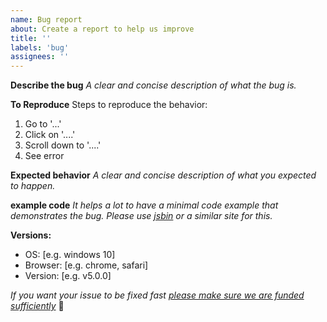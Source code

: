 ```yaml
---
name: Bug report
about: Create a report to help us improve
title: ''
labels: 'bug'
assignees: ''
---
```


**Describe the bug**
_A clear and concise description of what the bug is._

**To Reproduce**
Steps to reproduce the behavior:
1. Go to '...'
2. Click on '....'
3. Scroll down to '....'
4. See error

**Expected behavior**
_A clear and concise description of what you expected to happen._

**example code**
_It helps a lot to have a minimal code example that demonstrates the bug._
_Please use [jsbin](https://jsbin.com) or a similar site for this._

**Versions:**
 - OS: [e.g. windows 10]
 - Browser: [e.g. chrome, safari]
 - Version: [e.g. v5.0.0]


_If you want your issue to be fixed fast [please make sure we are funded sufficiently](https://opencollective.com/visjs)_ :pray: